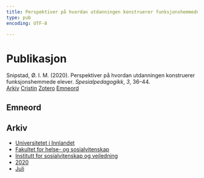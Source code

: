 ```yaml
---
title: Perspektiver på hvordan utdanningen konstruerer funksjonshemmede elever
type: pub
encoding: UTF-8

---
```

<h1>Publikasjon</h1>
<article id="csl-bib-container-Z324SF8Q" class="csl-bib-container">
  <div class="csl-bib-body"> <div class="csl-entry">Snipstad, Ø. I. M. (2020). Perspektiver på hvordan utdanningen konstruerer funksjonshemmede elever. <i>Spesialpedagogikk</i>, <i>3</i>, 36–44.</div> </div>
  <div class="csl-bib-buttons">
    <a href="#taxonomy-article-Z324SF8Q" alt="archive" class="csl-bib-button">Arkiv</a>
    <a href="https://app.cristin.no/results/show.jsf?id=1819320" alt="Cristin" class="csl-bib-button">Cristin</a>
    <a href="http://zotero.org/groups/5881554/items/Z324SF8Q" alt="Zotero" class="csl-bib-button">Zotero</a>
    <a href="#keywords-article-Z324SF8Q" alt="keywords" class="csl-bib-button">Emneord</a>
  </div>
  <div id="csl-bib-meta-container-Z324SF8Q"></div>
</article>
<div id="csl-bib-meta-Z324SF8Q" class="csl-bib-meta">
  <article id="keywords-article-Z324SF8Q" class="keywords-article">
    <h1>Emneord</h1>
    
  </article>
  <article id="taxonomy-article-Z324SF8Q" class="taxonomy-article">
    <h1>Arkiv</h1>
    <ul>
      <li>
        <a href="/nn/archive/?key=3DCRN523">Universitetet i Innlandet</a>
      </li>
      <li>
        <a href="/nn/archive/?key=IDKFS3MX">Fakultet for helse- og sosialvitenskap</a>
      </li>
      <li>
        <a href="/nn/archive/?key=CU4VFGCV">Institutt for sosialvitenskap og veiledning</a>
      </li>
      <li>
        <a href="/nn/archive/?key=FLJPCLYW">2020</a>
      </li>
      <li>
        <a href="/nn/archive/?key=Y3ITZK56">Juli</a>
      </li>
    </ul>
  </article>
</div>
